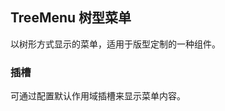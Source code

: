 <div class="demo-header">
<p class="overviewicon">
  <span class="wapi-form-treemenu"/>
</p>

## TreeMenu 树型菜单

<nova-uxlink widget-name="TreeMenu"></nova-uxlink>

以树形方式显示的菜单，适用于版型定制的一种组件。
</div>

### 插槽

可通过配置默认作用域插槽来显示菜单内容。

<nova-demo-view link="tree-menu/tree-menu-slot"></nova-demo-view>

<br>
